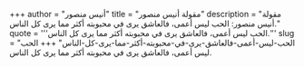 +++
author = "أنيس منصور"
title = "مقولة أنيس منصور"
description = "مقولة أنيس منصور: الحب ليس أعمى، فالعاشق يرى في محبوبته أكثر مما يرى كل الناس."
quote = '''الحب ليس أعمى، فالعاشق يرى في محبوبته أكثر مما يرى كل الناس.'''
slug = "الحب-ليس-أعمى-فالعاشق-يرى-في-محبوبته-أكثر-مما-يرى-كل-الناس"
+++
الحب ليس أعمى، فالعاشق يرى في محبوبته أكثر مما يرى كل الناس.
